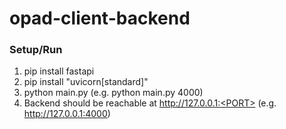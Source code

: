 # opad-client-backend

### Setup/Run

1. pip install fastapi
2. pip install "uvicorn[standard]"
3. python main.py <PORT> (e.g. python main.py 4000)
4. Backend should be reachable at http://127.0.0.1:<PORT> (e.g. http://127.0.0.1:4000)
